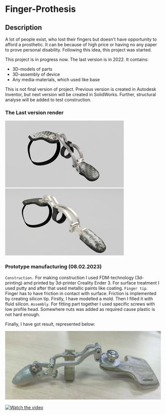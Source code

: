 # Finger-Prothesis

## Description
A lot of people exist, who lost their fingers but doesn't have opportunity to afford a prosthetic. It can be because of high price or having no any paper to prove personal disability. Following this idea, this project was started.  


This project is in progress now. The last version is in 2022. It contains:

- 3D-models of parts
- 3D-assembly of device 
- Any media-materials, which used like base

This is not final version of project. Previous version is created in Autodesk Inventor, but next version will be created in SolidWorks. Further, structural analyse will be added to test construction.

### The Last version render
<img src = "https://github.com/AdamNatur/Finger-Prothesis/blob/main/Media%20Material/NP%20I.png" width = "384" height = "216"> <img src = "https://github.com/AdamNatur/Finger-Prothesis/blob/main/Media%20Material/NP%20II.png" width = "384" height = "216">

### Prototype manufacturing (08.02.2023)
`Construction.` For making construction I used FDM-technology (3d-printing) amd printed by 3d-printer Creality Ender 3. For surface treatment I used putty and after that used metallic paints like coating. 
`Finger tip`. Finger has to have friction in contact with surface. Friction is implemented by creating silicon tip. Firstly, I have modelled a mold. Then I filled it with fluid silicon. 
`Assembly`. For fitting part together I used specific screws with low profile head. Somewhere nuts was added as required cause plastic is not hard enough.

Finally, I have got result, represented below:

<img src="https://github.com/AdamNatur/Finger-Prothesis/blob/167bbb1e427d847fb5041552bedf0479d7f41c37/Media%20Material/Prototype%20picture.jpg">

[![Watch the video]()](https://github.com/AdamNatur/Finger-Prothesis/blob/167bbb1e427d847fb5041552bedf0479d7f41c37/Media%20Material/Working%20concept.mp4)
